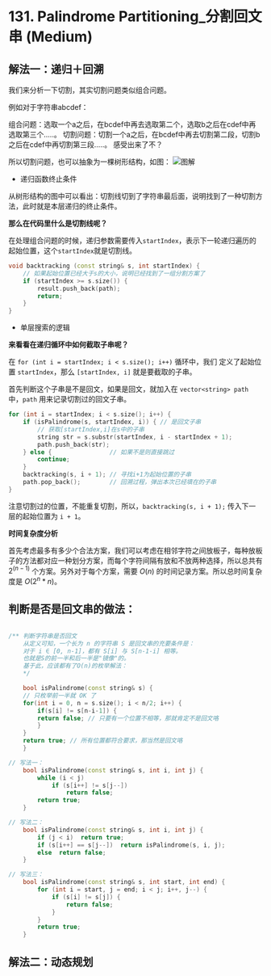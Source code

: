 # 131. Palindrome Partitioning_分割回文串 (Medium)

## 解法一：递归＋回溯

我们来分析一下切割，其实切割问题类似组合问题。

例如对于字符串abcdef：

组合问题：选取一个a之后，在bcdef中再去选取第二个，选取b之后在cdef中再选取第三个.....。
切割问题：切割一个a之后，在bcdef中再去切割第二段，切割b之后在cdef中再切割第三段.....。
感受出来了不？

所以切割问题，也可以抽象为一棵树形结构，如图：
![图解](https://code-thinking.cdn.bcebos.com/pics/131.%E5%88%86%E5%89%B2%E5%9B%9E%E6%96%87%E4%B8%B2.jpg)

- 递归函数终止条件

从树形结构的图中可以看出：切割线切到了字符串最后面，说明找到了一种切割方法，此时就是本层递归的终止条件。

**那么在代码里什么是切割线呢？**

在处理组合问题的时候，递归参数需要传入`startIndex`，表示下一轮递归遍历的起始位置，这个`startIndex`就是切割线。

```cpp
void backtracking (const string& s, int startIndex) {
    // 如果起始位置已经大于s的大小，说明已经找到了一组分割方案了
    if (startIndex >= s.size()) {
        result.push_back(path);
        return;
    }
}
```

- 单层搜索的逻辑

**来看看在递归循环中如何截取子串呢？**

在 `for (int i = startIndex; i < s.size(); i++)` 循环中，我们 定义了起始位置 `startIndex`，那么 `[startIndex, i]` 就是要截取的子串。

首先判断这个子串是不是回文，如果是回文，就加入在 `vector<string> path` 中，`path` 用来记录切割过的回文子串。

```cpp
for (int i = startIndex; i < s.size(); i++) {
    if (isPalindrome(s, startIndex, i)) { // 是回文子串
        // 获取[startIndex,i]在s中的子串
        string str = s.substr(startIndex, i - startIndex + 1);
        path.push_back(str);
    } else {                // 如果不是则直接跳过
        continue;
    }
    backtracking(s, i + 1); // 寻找i+1为起始位置的子串
    path.pop_back();        // 回溯过程，弹出本次已经填在的子串
}
```

注意切割过的位置，不能重复切割，所以，`backtracking(s, i + 1);` 传入下一层的起始位置为 `i + 1`。


**时间复杂度分析**

首先考虑最多有多少个合法方案，我们可以考虑在相邻字符之间放板子，每种放板子的方法都对应一种划分方案，而每个字符间隔有放和不放两种选择，所以总共有 $2^{(n−1)}$ 个方案。另外对于每个方案，需要 $O(n)$ 的时间记录方案。所以总时间复杂度是 $O(2^n*n)$。



## 判断是否是回文串的做法：

```c++
 
/** 判断字符串是否回文
    从定义可知，一个长为 n 的字符串 S 是回文串的充要条件是：
    对于 i ∈ [0, n-1]，都有 S[i] 与 S[n-1-i] 相等。
    也就是S的前一半和后一半是"镜像"的。
    基于此，应该都有了O(n)的枚举解法：
    */

    bool isPalindrome(const string& s) {
    // 只枚举前一半就 OK 了
    for(int i = 0, n = s.size(); i < n/2; i++) {
        if(s[i] != s[n-i-1]) {
        return false; // 只要有一个位置不相等，那就肯定不是回文咯
        }
    }
    return true; // 所有位置都符合要求，那当然是回文咯
    }

// 写法一：
    bool isPalindrome(const string& s, int i, int j) {
        while (i < j)
            if (s[i++] != s[j--])
                return false;
        return true;
    }

// 写法二：
    bool isPalindrome(const string& s, int i, int j) {
        if (j < i)  return true;
        if (s[i++] == s[j--])  return isPalindrome(s, i, j);
        else  return false;
    }

// 写法三：
    bool isPalindrome(const string& s, int start, int end) {
        for (int i = start, j = end; i < j; i++, j--) {
            if (s[i] != s[j]) {
                return false;
            }
        }
        return true;
    }


```

## 解法二：动态规划

